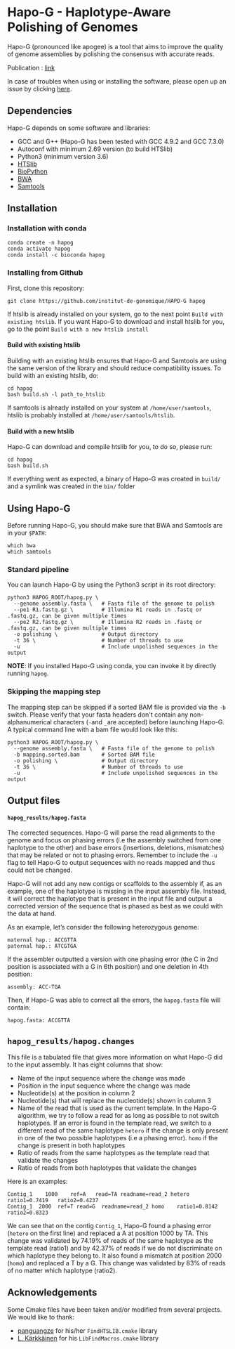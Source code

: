 # Hapo-G - Haplotype-Aware Polishing of Genomes

Hapo-G (pronounced like apogee) is a tool that aims to improve the quality of genome assemblies by polishing the consensus with accurate reads.

Publication : [link](https://academic.oup.com/nargab/article/3/2/lqab034/6262629 "Hapo-G publication")

In case of troubles when using or installing the software, please open up an issue by clicking [here](https://github.com/institut-de-genomique/Hapo-G/issues/new "Github issue page").


## Dependencies

Hapo-G depends on some software and libraries:
- GCC and G++ (Hapo-G has been tested with GCC 4.9.2 and GCC 7.3.0)
- Autoconf with minimum 2.69 version (to build HTSlib)
- Python3 (minimum version 3.6)
- [HTSlib](https://github.com/samtools/htslib "HTSlib github")
- [BioPython](https://biopython.org/wiki/Download "BioPython")
- [BWA](https://github.com/lh3/bwa "BWA")
- [Samtools](https://github.com/samtools/samtools "Samtools")


## Installation
### Installation with conda
```
conda create -n hapog
conda activate hapog
conda install -c bioconda hapog
```

### Installing from Github
First, clone this repository:
```
git clone https://github.com/institut-de-genomique/HAPO-G hapog
```

If htslib is already installed on your system, go to the next point `Build with existing htslib`. If you want Hapo-G to download and install htslib for you, go to the point `Build with a new htslib install`

#### Build with existing htslib
Building with an existing htslib ensures that Hapo-G and Samtools are using the same version of the library and should reduce compatibility issues. To build with an existing htslib, do:
```
cd hapog
bash build.sh -l path_to_htslib
```
If samtools is already installed on your system at `/home/user/samtools`, htslib is probably installed at `/home/user/samtools/htslib`.

#### Build with a new htslib
Hapo-G can download and compile htslib for you, to do so, please run:
```
cd hapog
bash build.sh
```

If everything went as expected, a binary of Hapo-G was created in `build/` and a symlink was created in the `bin/` folder


## Using Hapo-G
Before running Hapo-G, you should make sure that BWA and Samtools are in your `$PATH`:
```
which bwa
which samtools
```

### Standard pipeline
You can launch Hapo-G by using the Python3 script in its root directory:
```
python3 HAPOG_ROOT/hapog.py \
  --genome assembly.fasta \   # Fasta file of the genome to polish
  --pe1 R1.fastq.gz \         # Illumina R1 reads in .fastq or .fastq.gz, can be given multiple times
  --pe2 R2.fastq.gz \         # Illumina R2 reads in .fastq or .fastq.gz, can be given multiple times
  -o polishing \              # Output directory
  -t 36 \                     # Number of threads to use
  -u                          # Include unpolished sequences in the output
```

**NOTE**: If you installed Hapo-G using conda, you can invoke it by directly running `hapog`.

### Skipping the mapping step
The mapping step can be skipped if a sorted BAM file is provided via the `-b` switch. Please verify that your fasta headers don't contain any non-alphanumerical characters (`-`and `_`are accepted) before launching Hapo-G.
A typical command line with a bam file would look like this:
```
python3 HAPOG_ROOT/hapog.py \
  --genome assembly.fasta \   # Fasta file of the genome to polish
  -b mapping.sorted.bam       # Sorted BAM file
  -o polishing \              # Output directory
  -t 36 \                     # Number of threads to use
  -u                          # Include unpolished sequences in the output
```

## Output files
#### `hapog_results/hapog.fasta`
The corrected sequences. Hapo-G will parse the read alignments to the genome and focus on phasing errors (i.e the assembly switched from one haplotype to the other) and base errors (insertions, deletions, mismatches) that may be related or not to phasing errors. Remember to include the `-u` flag to tell Hapo-G to output sequences with no reads mapped and thus could not be changed.

Hapo-G will not add any new contigs or scaffolds to the assembly if, as an example, one of the haplotype is missing in the input assembly file. Instead, it will correct the haplotype that is present in the input file and output a corrected version of the sequence that is phased as best as we could with the data at hand. 

As an example, let’s consider the following heterozygous genome:
```text
maternal hap.: ACCGTTA
paternal hap.: ATCGTGA
```
If the assembler outputted a version with one phasing error (the C in 2nd position is associated with a G in 6th position) and one deletion in 4th position:
```text
assembly: ACC-TGA
```
Then, if Hapo-G was able to correct all the errors, the `hapog.fasta` file will contain:
```text
hapog.fasta: ACCGTTA
```

## `hapog_results/hapog.changes`
This file is a tabulated file that gives more information on what Hapo-G did to the input assembly. It has eight columns that show:
  - Name of the input sequence where the change was made
  - Position in the input sequence where the change was made
  - Nucleotide(s) at the position in column 2
  - Nucleotide(s) that will replace the nucleotide(s) shown in column 3
  - Name of the read that is used as the current template. In the Hapo-G algorithm, we try to follow a read for as long as possible to not switch haplotypes. If an error is found in the template read, we switch to a different read of the same haplotype
`hetero` if the change is only present in one of the two possible haplotypes (i.e a phasing error). `homo` if the change is present in both haplotypes
  - Ratio of reads from the same haplotypes as the template read that validate the changes
  - Ratio of reads from both haplotypes that validate the changes

Here is an examples:
```text
Contig_1	1000	ref=A	read=TA	readname=read_2	hetero	ratio1=0.7419	ratio2=0.4237
Contig_1  2000  ref=T read=G  readname=read_2 homo    ratio1=0.8142 ratio2=0.8323
```
We can see that on the contig `Contig_1`, Hapo-G found a phasing error (`hetero` on the first line) and replaced a A at position 1000 by TA. This change was validated by 74.19% of reads of the same haplotype as the template read (ratio1) and by 42.37% of reads if we do not discriminate on which haplotype they belong to. It also found a mismatch at position 2000 (`homo`) and replaced a T by a G. This change was validated by 83% of reads of no matter which haplotype (ratio2).


## Acknowledgements
Some Cmake files have been taken and/or modified from several projects. We would like to thank:
- [panguangze](https://delta.cs.cityu.edu.hk/gzpan2) for his/her `FindHTSLIB.cmake` library
- [L. Kärkkäinen](https://github.com/Tronic) for his `LibFindMacros.cmake` library
